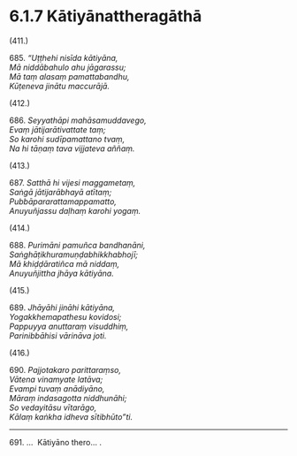 # 6.1.7 Kātiyānattheragāthā

(411.)

685\. _“Uṭṭhehi nisīda kātiyāna,_  
_Mā niddābahulo ahu jāgarassu;_  
_Mā taṃ alasaṃ pamattabandhu,_  
_Kūṭeneva jinātu maccurājā._  

(412.)

686\. _Seyyathāpi mahāsamuddavego,_  
_Evaṃ jātijarātivattate taṃ;_  
_So karohi sudīpamattano tvaṃ,_  
_Na hi tāṇaṃ tava vijjateva aññaṃ._  

(413.)

687\. _Satthā hi vijesi maggametaṃ,_  
_Saṅgā jātijarābhayā atītaṃ;_  
_Pubbāpararattamappamatto,_  
_Anuyuñjassu daḷhaṃ karohi yogaṃ._  

(414.)

688\. _Purimāni pamuñca bandhanāni,_  
_Saṅghāṭikhuramuṇḍabhikkhabhojī;_  
_Mā khiḍḍāratiñca mā niddaṃ,_  
_Anuyuñjittha jhāya kātiyāna._  

(415.)

689\. _Jhāyāhi jināhi kātiyāna,_  
_Yogakkhemapathesu kovidosi;_  
_Pappuyya anuttaraṃ visuddhiṃ,_  
_Parinibbāhisi vārināva joti._  

(416.)

690\. _Pajjotakaro parittaraṃso,_  
_Vātena vinamyate latāva;_  
_Evampi tuvaṃ anādiyāno,_  
_Māraṃ indasagotta niddhunāhi;_  
_So vedayitāsu vītarāgo,_  
_Kālaṃ kaṅkha idheva sītibhūto”ti._  

---

691\. …  Kātiyāno thero… .
